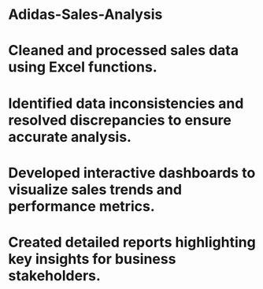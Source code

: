 # Adidas-Sales-Analysis
# Cleaned and processed sales data using Excel functions.
# Identified data inconsistencies and resolved discrepancies to ensure accurate analysis.
# Developed interactive dashboards to visualize sales trends and performance metrics.
# Created detailed reports highlighting key insights for business stakeholders.
